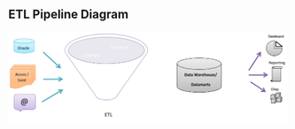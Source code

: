 ##  ETL Pipeline Diagram

![](/images/data/data_integration_schema.png) <!-- .element width="80%" -->
